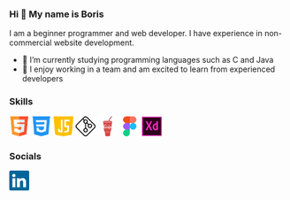 <h3>Hi 👋 My name is Boris</h3>

<!--
**borisweb2020/borisweb2020** is a ✨ _special_ ✨ repository because its `README.md` (this file) appears on your GitHub profile.
-->
<p>I am a beginner programmer and web developer. I have experience in non-commercial website development.</p>
<ul>
  <li>🔭 I’m currently studying programming languages such as C and Java</li>
  <li>🤝 I enjoy working in a team and am excited to learn from experienced developers</li>
</ul>
<h3>Skills</h3>
<p align="left">
  <img src="src/images/html5.svg" alt="HTML5" width="36" height="36">
  <img src="src/images/css3.svg" alt="CSS3" width="36" height="36">
  <img src="src/images/java-script.svg" alt="JS" width="36" height="36">
  <img src="src/images/git.svg" alt="Git" width="36" height="36">
  <img src="src/images/gulp.svg" alt="Gulp" width="36" height="36">
  <img src="src/images/figma.svg" alt="Figma" width="36" height="36">
  <img src="src/images/adobe-xd.svg" alt="AdobeXD" width="36" height="36">
</p>

<h3>Socials</h3>
<p align="left">
  <a href="https://www.linkedin.com/in/boris-kharchenko-634813bb" target="_blank" rel="noopener noreffere">
    <img src="src/images/linkedin.svg" alt="LinkedIn" width="36" height="36">
  </a>
</p>